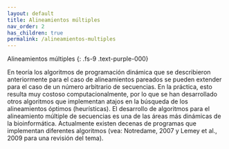 ```yaml
---
layout: default
title: Alineamientos múltiples 
nav_order: 2
has_children: true
permalink: /alineamientos-multiples
---
```


Alineamientos múltiples 
{: .fs-9 	.text-purple-000}

En teoría los algoritmos de programación dinámica que se describieron anteriormente para el caso de alineamientos pareados se pueden extender para el caso de un número arbitrario de secuencias. En la práctica, esto resulta muy costoso computacionalmente, por lo que se han desarrollado otros algoritmos que implementan atajos en la búsqueda de los alineamientos óptimos (heurísticas). El desarrollo de algoritmos para el alineamiento múltiple de secuencias es una de las áreas más dinámicas de la bioinformática. Actualmente existen decenas de programas que implementan diferentes algoritmos (vea: Notredame, 2007 y Lemey et al., 2009 para una revisión del tema). 
